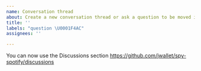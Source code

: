 ```yaml
---
name: Conversation thread
about: Create a new conversation thread or ask a question to be moved in Discussions section.
title: ''
labels: "question \U0001F4AC"
assignees: ''

---
```


You can now use the Discussions section
https://github.com/jwallet/spy-spotify/discussions
